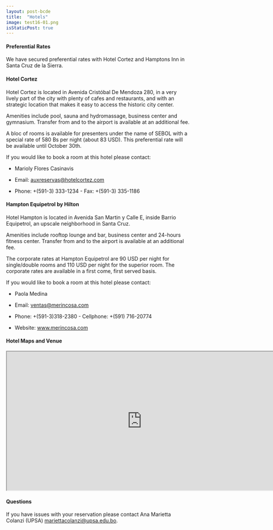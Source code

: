 ```yaml
---
layout: post-bcde
title:  "Hotels"
image: test16-01.png
isStaticPost: true
---
```



#### Preferential Rates
We have secured preferential rates with Hotel Cortez and Hamptons Inn in Santa Cruz de la Sierra.

#### Hotel Cortez
Hotel Cortez is located in Avenida Cristóbal De Mendoza 280, in a very lively part of the city with plenty of cafes and restaurants, and with an strategic location that makes it easy to access the historic city center.

Amenities include pool, sauna and hydromassage, business center and gymnasium. Transfer from and to the airport is available at an additional fee.

A bloc of rooms is available for presenters under the name of SEBOL with a special rate of 580 Bs per night (about 83 USD). This preferential rate will be available until October 30th.

If you would like to book a room at  this hotel please contact:

* Marioly Flores Casinavis

* Email:   [auxreservas@hotelcortez.com](mailto:auxreservas@hotelcortez.com)

* Phone: +(591-3) 333-1234 - Fax: +(591-3) 335-1186  

#### Hampton Equipetrol by Hilton
Hotel Hampton is located in Avenida San Martin y Calle E, inside Barrio Equipetrol, an upscale neighborhood in Santa Cruz.

Amenities include rooftop lounge and bar, business center and 24-hours fitness center. Transfer from and to the airport is available at an additional fee.

The corporate rates at Hampton Equipetrol  are 90 USD per night for single/double rooms and 110 USD per night for the superior room. The corporate rates are available in a first come, first served basis.

If you would like to book a room at  this hotel please contact:

* Paola Medina

* Email: [ventas@merincosa.com](mailto:ventas@merincosa.com)

* Phone: +(591-3)318-2380 - Cellphone: +(591) 716-20774

* Website: www.merincosa.com

#### Hotel Maps and Venue

<iframe src="https://www.google.com/maps/d/u/0/embed?mid=16KssEN5HcMp-E91gHaE9phE_K5Q4rigT" width="740" height="380"></iframe>

#### Questions

If you have issues with your reservation please contact Ana Marietta Colanzi (UPSA)  [mariettacolanzi@upsa.edu.bo](mailto:mariettacolanzi@upsa.edu.bo).


<!-- ![image-title-here](/img/posts/Registration-01.png){:class="img-responsive"} -->
